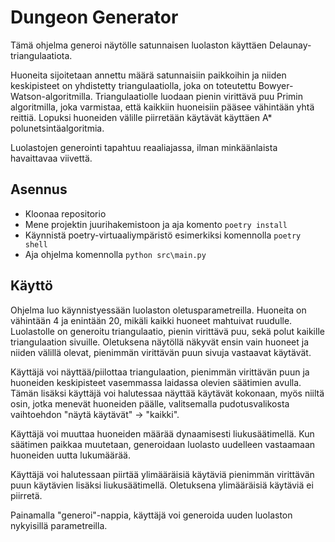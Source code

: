 # Dungeon Generator

Tämä ohjelma generoi näytölle satunnaisen luolaston käyttäen Delaunay-triangulaatiota. 

Huoneita sijoitetaan annettu määrä satunnaisiin paikkoihin ja niiden keskipisteet on yhdistetty triangulaatiolla, joka on toteutettu Bowyer-Watson-algoritmilla. Triangulaatiolle luodaan pienin virittävä puu Primin algoritmilla, joka varmistaa, että kaikkiin huoneisiin pääsee vähintään yhtä reittiä. Lopuksi huoneiden välille piirretään käytävät käyttäen A* polunetsintäalgoritmia. 

Luolastojen generointi tapahtuu reaaliajassa, ilman minkäänlaista havaittavaa viivettä. 

## Asennus

- Kloonaa repositorio
- Mene projektin juurihakemistoon ja aja komento `poetry install`
- Käynnistä poetry-virtuaaliympäristö esimerkiksi komennolla `poetry shell`
- Aja ohjelma komennolla `python src\main.py`

## Käyttö

Ohjelma luo käynnistyessään luolaston oletusparametreilla. Huoneita on vähintään 4 ja enintään 20, mikäli kaikki huoneet mahtuivat ruudulle. Luolastolle on generoitu triangulaatio, pienin virittävä puu, sekä polut kaikille triangulaation sivuille. Oletuksena näytöllä näkyvät ensin vain huoneet ja niiden välillä olevat, pienimmän virittävän puun sivuja vastaavat käytävät.

Käyttäjä voi näyttää/piilottaa triangulaation, pienimmän virittävän puun ja huoneiden keskipisteet vasemmassa laidassa olevien säätimien avulla. Tämän lisäksi käyttäjä voi halutessaa näyttää käytävät kokonaan, myös niiltä osin, jotka menevät huoneiden päälle, valitsemalla pudotusvalikosta vaihtoehdon "näytä käytävät" -> "kaikki".

Käyttäjä voi muuttaa huoneiden määrää dynaamisesti liukusäätimellä. Kun säätimen paikkaa muutetaan, generoidaan luolasto uudelleen vastaamaan huoneiden uutta lukumäärää. 

Käyttäjä voi halutessaan piirtää ylimääräisiä käytäviä pienimmän virittävän puun käytävien lisäksi liukusäätimellä. Oletuksena ylimääräisiä käytäviä ei piirretä.

Painamalla "generoi"-nappia, käyttäjä voi generoida uuden luolaston nykyisillä parametreilla.
